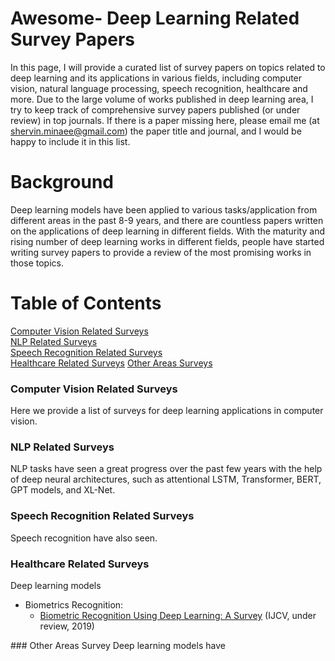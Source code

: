 # Awesome- Deep Learning Related Survey Papers

In this page, I will provide a curated list of survey papers on topics related to deep learning and its applications in various fields, including computer vision, natural language processing, speech recognition, healthcare and more. 
Due to the large volume of works published in deep learning area, I try to keep track of comprehensive survey papers published (or under review) in top journals. 
If there is a paper missing here, please email me (at shervin.minaee@gmail.com) the paper title and journal, and I would be happy to include it in this list.

# Background

Deep learning models have been applied to various tasks/application from different areas in the past 8-9 years, and there are countless papers written on the applications of deep learning in different fields. 
With the maturity and rising number of deep learning works in different fields, people have started writing survey papers to provide a review of the most promising works in those topics.


# Table of Contents  

[Computer Vision Related Surveys](#cv)  
[NLP Related Surveys](#nlp)  
[Speech Recognition Related Surveys](#sr)  
[Healthcare Related Surveys](#hc)
[Other Areas Surveys](#ot)
<br/>
<a name="cv"/>
### Computer Vision Related Surveys
Here we provide a list of surveys for deep learning applications in computer vision.
<a name="nlp"/>
### NLP Related Surveys 
NLP tasks have seen a great progress over the past few years with the help of deep neural architectures, such as attentional LSTM, Transformer, BERT, GPT models, and XL-Net. 
<br/>
<a name="sr"/>
### Speech Recognition Related Surveys 
Speech recognition have also seen.
<br/>
<a name="hc"/>
### Healthcare Related Surveys 
Deep learning models 
<br/>
* Biometrics Recognition:
  * [Biometric Recognition Using Deep Learning: A Survey](https://arxiv.org/pdf/1912.00271.pdf) (IJCV, under review, 2019)
<a name="ot"/>
### Other Areas Survey
Deep learning models have 
